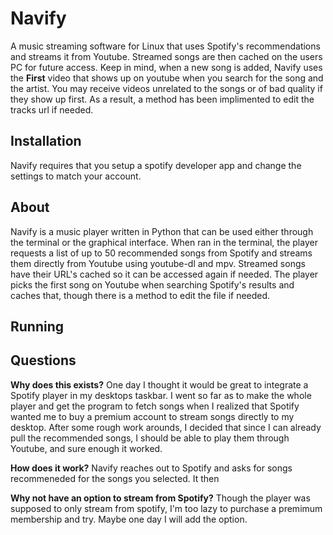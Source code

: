 # Navify
A music streaming software for Linux that uses Spotify's recommendations and streams it from Youtube. Streamed songs are then cached on the users PC for future access. Keep in mind, when a new song is added, Navify uses the **First** video that shows up on youtube when you search for the song and the artist. You may receive videos unrelated to the songs or of bad quality if they show up first. As a result, a method has been implimented to edit the tracks url if needed.

Installation
------------
Navify requires that you setup a spotify developer app and change the settings to match your account. 

About
-----
Navify is a music player written in Python that can be used either through the terminal or the graphical interface. When ran in the terminal, the player requests a list of up to 50 recommended songs from Spotify and streams them directly from Youtube using youtube-dl and mpv. Streamed songs have their URL's cached so it can be accessed again if needed. The player picks the first song on Youtube when searching Spotify's results and caches that, though there is a method to edit the file if needed.  

Running
-------



Questions
-----
**Why does this exists?**
One day I thought it would be great to integrate a Spotify player in my desktops taskbar. I went so far as to make the whole player and get the program to fetch songs when I realized that Spotify wanted me to buy a premium account to stream songs directly to my desktop. After some rough work arounds, I decided that since I can already pull the recommended songs, I should be able to play them through Youtube, and sure enough it worked.

**How does it work?**
Navify reaches out to Spotify and asks for songs recommeneded for the songs you selected. It then 

**Why not have an option to stream from Spotify?**
Though the player was supposed to only stream from spotify, I'm too lazy to purchase a premimum membership and try. Maybe one day I will add the option. 
